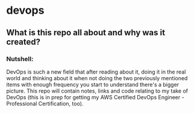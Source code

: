 # devops

## What is this repo all about and why was it created?

### Nutshell:

DevOps is such a new field that after reading about it, doing it in the real world and thinking about it when not doing the two previously mentioned items with enough frequency you start to understand there's a bigger picture. This repo will contain notes, links and code relating to my take of DevOps (this is in prep for getting my AWS Certified DevOps Engineer - Professional Certification, too).

